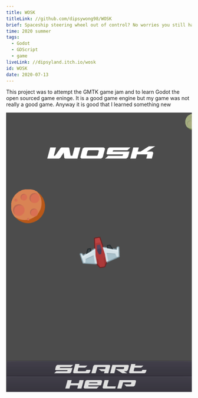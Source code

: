 ```yaml
---
title: WOSK
titleLink: //github.com/dipsywong98/WOSK
brief: Spaceship steering wheel out of control? No worries you still have WOSK!
time: 2020 summer
tags:
  - Godot
  - GDScript
  - game
liveLink: //dipsyland.itch.io/wosk
id: WOSK
date: 2020-07-13
---
```


This project was to attempt the GMTK game jam and to learn Godot the open sourced game eninge. It is a good game engine but my game was not really a good game. Anyway it is good that I learned something new

![landing page](../public/img/posts/WOSK/image.png)
